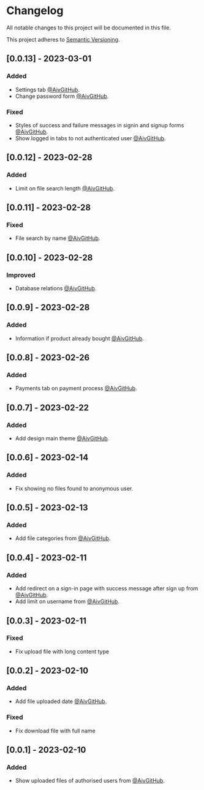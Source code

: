# Changelog

All notable changes to this project will be documented in this file.

This project adheres to [Semantic Versioning](https://semver.org/spec/v2.0.0.html).

## [0.0.13] - 2023-03-01

### Added

- Settings tab [@AivGitHub](https://github.com/AivGitHub/).
- Change password form [@AivGitHub](https://github.com/AivGitHub/).

### Fixed

- Styles of success and failure messages in signin and signup forms [@AivGitHub](https://github.com/AivGitHub/).
- Show logged in tabs to not authenticated user [@AivGitHub](https://github.com/AivGitHub/).

## [0.0.12] - 2023-02-28

### Added

- Limit on file search length [@AivGitHub](https://github.com/AivGitHub/).

## [0.0.11] - 2023-02-28

### Fixed

- File search by name [@AivGitHub](https://github.com/AivGitHub/).

## [0.0.10] - 2023-02-28

### Improved

- Database relations [@AivGitHub](https://github.com/AivGitHub/).

## [0.0.9] - 2023-02-28

### Added

- Information if product already bought [@AivGitHub](https://github.com/AivGitHub/).

## [0.0.8] - 2023-02-26

### Added

- Payments tab on payment process [@AivGitHub](https://github.com/AivGitHub/).

## [0.0.7] - 2023-02-22

### Added

- Add design main theme [@AivGitHub](https://github.com/AivGitHub/).

## [0.0.6] - 2023-02-14

### Added

- Fix showing no files found to anonymous user.

## [0.0.5] - 2023-02-13

### Added

- Add file categories from [@AivGitHub](https://github.com/AivGitHub/).

## [0.0.4] - 2023-02-11

### Added

- Add redirect on a sign-in page with success message after sign up from [@AivGitHub](https://github.com/AivGitHub/).
- Add limit on username from [@AivGitHub](https://github.com/AivGitHub/).

## [0.0.3] - 2023-02-11

### Fixed

- Fix upload file with long content type

## [0.0.2] - 2023-02-10

### Added

- Add file uploaded date [@AivGitHub](https://github.com/AivGitHub/).

### Fixed

- Fix download file with full name

## [0.0.1] - 2023-02-10

### Added

- Show uploaded files of authorised users from [@AivGitHub](https://github.com/AivGitHub/).
